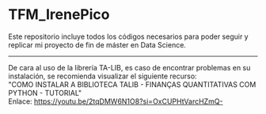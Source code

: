 # TFM_IrenePico
Este repositorio incluye todos los códigos necesarios para poder seguir y replicar mi proyecto de fin de máster en Data Science. 

----------------------------------------------------------------------------------------------------------------------------------------------
De cara al uso de la librería TA-LIB, es caso de encontrar problemas en su instalación, se recomienda visualizar el siguiente recurso: <br>
"COMO INSTALAR A BIBLIOTECA TALIB - FINANÇAS QUANTITATIVAS COM PYTHON - TUTORIAL" <br>
Enlace: https://youtu.be/2tqDMW6N1O8?si=OxCUPHtVarcHZmQ-
